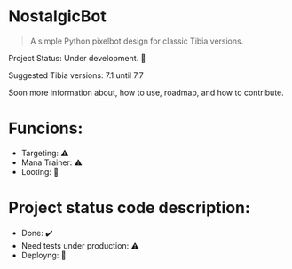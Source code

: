 # NostalgicBot

> A simple Python pixelbot design for classic Tibia versions.

Project Status: Under development. :construction: 

Suggested Tibia versions: 7.1 until 7.7

Soon more information about, how to use, roadmap, and how to contribute.

# Funcions:
- Targeting: :warning:
- Mana Trainer: :warning:
- Looting: :hammer:

# Project status code description: 
- Done: :heavy_check_mark:
- Need tests under production: :warning:
- Deployng: :hammer: